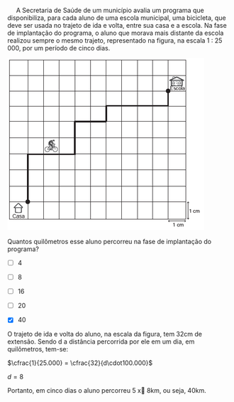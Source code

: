 

     A Secretaria de Saúde de um município avalia um programa que disponibiliza, para cada aluno de uma escola municipal, uma bicicleta, que deve ser usada no trajeto de ida e volta, entre sua casa e a escola. Na fase de implantação do programa, o aluno que morava mais distante da escola realizou sempre o mesmo trajeto, representado na figura, na escala 1 : 25 000, por um período de cinco dias.

![](fa2851c3-0dbe-92e8-b040-b87937888cff.png)

Quantos quilômetros esse aluno percorreu na fase de implantação do programa?



- [ ] 4
- [ ] 8
- [ ] 16
- [ ] 20
- [x] 40


O trajeto de ida e volta do aluno, na escala da figura, tem 32cm de extensão. Sendo d a distância percorrida por ele em um dia, em quilômetros, tem-se:

$\cfrac{1}{25.000} = \cfrac{32}{d\cdot100.000}$

$d = 8$

Portanto, em cinco dias o aluno percorreu 5 x 8km, ou seja, 40km.
